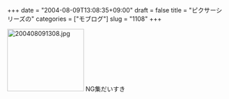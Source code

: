 +++
date = "2004-08-09T13:08:35+09:00"
draft = false
title = "ピクサーシリーズの"
categories = ["モブログ"]
slug = "1108"
+++

<img src="http://ieiriblog.jugem.cc/?image=4001" class="pict" width="176" height="144" alt="200408091308.jpg" />
NG集だいすき
